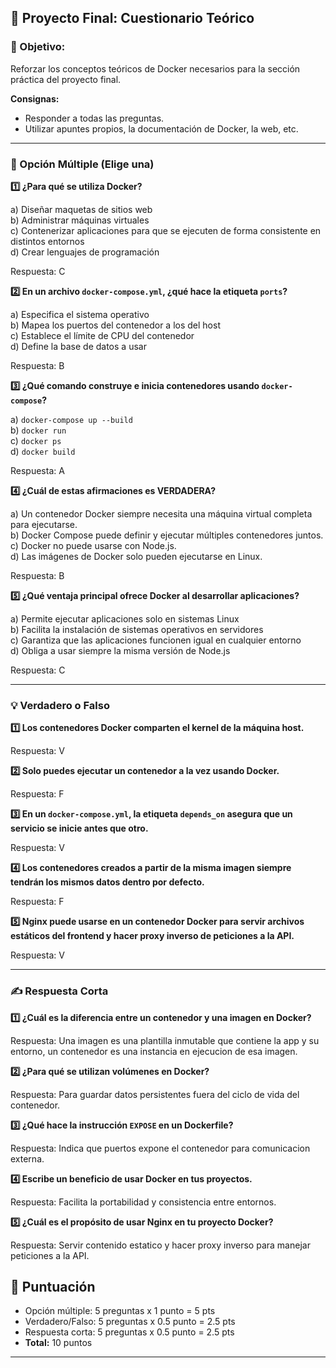 ## 📝 Proyecto Final: Cuestionario Teórico

### 🎯 Objetivo:

Reforzar los conceptos teóricos de Docker necesarios para la sección práctica del proyecto final.

**Consignas:**

- Responder a todas las preguntas.
- Utilizar apuntes propios, la documentación de Docker, la web, etc.

---

### **🧩 Opción Múltiple (Elige una)**

**1️⃣ ¿Para qué se utiliza Docker?**

a) Diseñar maquetas de sitios web  
b) Administrar máquinas virtuales  
c) Contenerizar aplicaciones para que se ejecuten de forma consistente en distintos entornos  
d) Crear lenguajes de programación

Respuesta: C

**2️⃣ En un archivo `docker-compose.yml`, ¿qué hace la etiqueta `ports`?**

a) Especifica el sistema operativo  
b) Mapea los puertos del contenedor a los del host  
c) Establece el límite de CPU del contenedor  
d) Define la base de datos a usar

Respuesta: B

**3️⃣ ¿Qué comando construye e inicia contenedores usando `docker-compose`?**

a) `docker-compose up --build`  
b) `docker run`  
c) `docker ps`  
d) `docker build`

Respuesta: A

**4️⃣ ¿Cuál de estas afirmaciones es VERDADERA?**

a) Un contenedor Docker siempre necesita una máquina virtual completa para ejecutarse.  
b) Docker Compose puede definir y ejecutar múltiples contenedores juntos.  
c) Docker no puede usarse con Node.js.  
d) Las imágenes de Docker solo pueden ejecutarse en Linux.

Respuesta: B

**5️⃣ ¿Qué ventaja principal ofrece Docker al desarrollar aplicaciones?**

a) Permite ejecutar aplicaciones solo en sistemas Linux  
b) Facilita la instalación de sistemas operativos en servidores  
c) Garantiza que las aplicaciones funcionen igual en cualquier entorno  
d) Obliga a usar siempre la misma versión de Node.js

Respuesta: C

---

### **💡 Verdadero o Falso**

**1️⃣ Los contenedores Docker comparten el kernel de la máquina host.**

Respuesta: V

**2️⃣ Solo puedes ejecutar un contenedor a la vez usando Docker.**

Respuesta: F

**3️⃣ En un `docker-compose.yml`, la etiqueta `depends_on` asegura que un servicio se inicie antes que otro.**

Respuesta: V

**4️⃣ Los contenedores creados a partir de la misma imagen siempre tendrán los mismos datos dentro por defecto.**

Respuesta: F

**5️⃣ Nginx puede usarse en un contenedor Docker para servir archivos estáticos del frontend y hacer proxy inverso de peticiones a la API.**

Respuesta: V

---

### **✍️ Respuesta Corta**

**1️⃣ ¿Cuál es la diferencia entre un contenedor y una imagen en Docker?**

Respuesta:
Una imagen es una plantilla inmutable que contiene la app y su entorno, un contenedor es una instancia en ejecucion de esa imagen.

**2️⃣ ¿Para qué se utilizan volúmenes en Docker?**

Respuesta:
Para guardar datos persistentes fuera del ciclo de vida del contenedor.

**3️⃣ ¿Qué hace la instrucción `EXPOSE` en un Dockerfile?**

Respuesta:
Indica que puertos expone el contenedor para comunicacion externa.

**4️⃣ Escribe un beneficio de usar Docker en tus proyectos.**

Respuesta:
Facilita la portabilidad y consistencia entre entornos.

**5️⃣ ¿Cuál es el propósito de usar Nginx en tu proyecto Docker?**

Respuesta:
Servir contenido estatico y hacer proxy inverso para manejar peticiones a la API.

## 🏅 Puntuación

- Opción múltiple: 5 preguntas x 1 punto = 5 pts
- Verdadero/Falso: 5 preguntas x 0.5 punto = 2.5 pts
- Respuesta corta: 5 preguntas x 0.5 punto = 2.5 pts
- **Total:** 10 puntos

---
